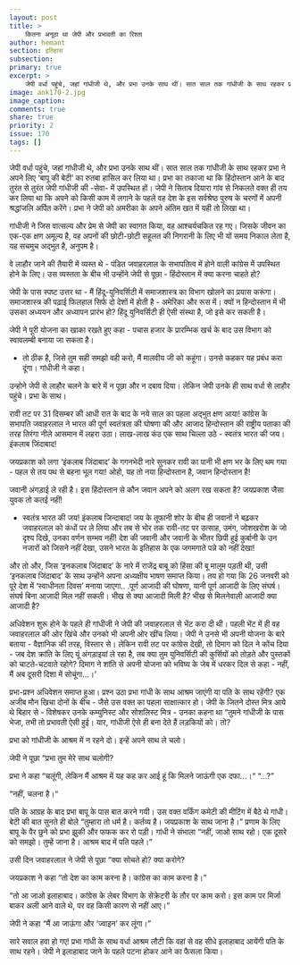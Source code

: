 ```yaml
---
layout: post
title: >
    कितना अनूठा था जेपी और प्रभावती का रिश्ता
author: hemant
section: इतिहास
subsection:
primary: true
excerpt: >
    जेपी वर्धा पहुंचे, जहां गांधीजी थे, और प्रभा उनके साथ थीं। सात साल तक गांधीजी के साथ रहकर प्रभा ने अपने लिए ‘बापू की बेटी’ का रुतबा हासिल कर लिया था। प्रभा का तकाजा था कि हिंदोस्तान आने के बाद तुरंत से तुरंत जेपी गांधीजी की सेवा में उपस्थित हों।
image: ank170-2.jpg
image_caption: 
comments: true
share: true
priority: 2
issue: 170
tags: []
---
```


जेपी वर्धा पहुंचे, जहां गांधीजी थे, और प्रभा उनके साथ थीं। सात साल तक गांधीजी के साथ रहकर प्रभा ने अपने लिए
‘बापू की बेटी’ का रुतबा हासिल कर लिया था। प्रभा का तकाजा था कि हिंदोस्तान आने के बाद तुरंत से तुरंत जेपी
गांधीजी की -सेवा- में उपस्थित हों। जेपी ने सिताब दियारा गांव से निकलते वक्त ही तय कर लिया था कि अपने को किसी
काम में लगाने के पहले वह देश के इस सर्वश्रेष्ठ पुरुष के चरणों में अपनी श्रद्धांजलि अर्पित करेंगे। प्रभा ने जेपी को
अमरीका के अपने अंतिम खत में यही तो लिखा था।

गांधीजी ने जिस वात्सल्य और प्रेम से जेपी का स्वागत किया, वह आश्चर्यचकित रह गए। जिसके जीवन
का एक-एक क्षण अमूल्य है, वह अपनों की छोटी-छोटी सहूलत की निगरानी के लिए भी यों समय
निकाल लेता है, यह सचमुच अद्भुत है, अनुपम है।

वे लाहौर जाने की तैयारी में व्यस्त थे - पंडित जवाहरलाल के सभापतित्व में होने वाली कांग्रेस में
उपस्थित होने के लिए। उस व्यस्तता के बीच भी उन्होंने जेपी से पूछा - हिंदोस्तान में क्या करना
चाहते हो?

जेपी के पास स्पष्ट उत्तर था - मैं हिंदू-युनिवर्सिटी में समाजशास्त्र का विभाग खोलने का प्रयास
करूंगा। समाजशास्त्र की पढ़ाई फिलहाल सिर्फ दो देशों में होती है - अमेरिका और रूस में। क्यों न
हिन्दोस्तान में भी उसका अध्ययन और अध्यापन प्रारंभ हो? हिंदू युनिवर्सिटी ही ऐसी संस्था है, जो इसे
कर सकती है।

जेपी ने पूरी योजना का खाका रखते हुए कहा - पचास हजार के प्रारम्भिक खर्च के बाद उस विभाग को
स्वावलम्बी बनाया जा सकता है।

- तो ठीक है, जिसे तुम सही समझो वही करो, मैं मालवीय जी को कहूंगा। उनसे कहकर यह प्रबंध करा
दूंगा। गांधीजी ने कहा।

उन्होने जेपी से लाहौर चलने के बारे में न पूछा और न दबाव दिया। लेकिन जेपी उनके ही साथ वर्धा से
लाहौर पहुंचे। प्रभा के साथ।

रावी तट पर
31 दिसम्बर की आधी रात के बाद के नये साल का पहला अद्भुत क्षण आया! कांग्रेस के सभापति
जवाहरलाल ने भारत की पूर्ण स्वतंत्रता की घोषणा की और आजाद हिन्दोस्तान की राष्ट्रीय पताका की
तरह तिरंगा नीले आसमान में लहरा उठा। लाख-लाख कंठ एक साथ चिल्ला उठे - स्वतंत्र भारत की जय।
इंकलाब जिंदाबाद!

जयप्रकाश को लगा ‘इंकलाब जिंदाबाद’ के गगनभेदी नारे सुनकर रावी का पानी भी क्षण भर के लिए थम
गया - पहल से तय पथ से बहना भूल गया! ओहो, यह तो नया हिन्दोस्तान है, जवान हिन्दोस्तान है!

जवानी अंगड़ाई ले रही है। इस हिंदोस्तान से कौन जवान अपने को अलग रख सकता है? जयप्रकाश जैसा
युवक तो कतई नहीं!

- स्वतंत्र भारत की जय! इंकलाब जिन्दाबाद! जय के तूफानी शोर के बीच ही जवानों ने बढ़कर जवाहरलाल को
कंधों पर ले लिया और तब से भोर तक रावी-तट पर उत्साह, उमंग, जोशखरोश के जो दृश्य दिखे, उनका
वर्णन सम्भव नहीं! देश की जवानी और जवानी के भीतर छिपी हुई कुर्बानी के उन नजारों को जिसने
नहीं देखा, उसने भारत के इतिहास के एक जगमगाते पन्ने को नहीं देखा!

और तो और, जिस ‘इनकलाब जिंदाबाद’ के नारे में राजेंद्र बाबू को हिंसा की बू मालूम पड़ती थी, उसी
‘इनकलाब जिंदाबाद’ के साथ उन्होंने अपना अध्यक्षीय भाषण समाप्त किया। तय हो गया कि 26 जनवरी
को पूरे देश में ‘स्वाधीनता दिवस’ मनाया जाएगा.. .पूर्ण आजादी की घोषणा, यानी पूर्ण आजादी के लिए
संघर्ष। संघर्ष बिना आजादी मिल नहीं सकती। भीख से क्या आजादी मिली है? भीख से मिलनेवाली
आजादी क्या आजादी है?

अधिवेशन शुरू होने के पहले ही गांधीजी ने जेपी की जवाहरलाल से भेंट करा दी थी। पहली भेंट में ही
वह जवाहरलाल की ओर खिंचे और उनको भी अपनी ओर खींच लिया। जेपी ने उनसे भी अपनी योजना
के बारे बताया - वैज्ञानिक की तरह, विस्तार से। लेकिन रावी तट पर कांग्रेस देखी, तो दिमाग को दिल
ने कोंच दिया - जब देश क्रांति के लिए यूं अंगड़ाइयां ले रहा है, तब क्या तुम युनिवर्सिटी की कुर्सियों
को तोड़ते और पुस्तकों को चाटते-चटवाते रहोगे? दिमाग ने शांति से अपनी योजना को भविष्य के जेब
में धरकर दिल से कहा  - नहीं, मैं अब दूसरी दिशा में सोचूंगा...।’

प्रभा-प्रश्न
अधिवेशन समाप्त हुआ। प्रश्न उठा प्रभा गांधी के साथ आश्रम जाएंगी या पति के साथ रहेंगी? एक
अजीब मौन खिचा दोनों के बीच - जैसे उस वक्त का पहला साक्षात्कार हो। जेपी के जितने दोस्त मित्र
आये थे बिहार से - विशेषकर उनके कम्युनिस्ट और सोशलिस्ट मित्र - उनका कहना था  “तुमने
गांधीजी के पास भेजा, तभी तो प्रभावती ऐसी हुई। यार, गांधीजी ऐसे ही बना देते हैं लड़कियों को।
तो?

प्रभा को गांधीजी के आश्रम में न रहने दो। इन्हें अपने साथ ले चलो।

जेपी ने पूछा “प्रभा तुम मेरे साथ चलोगी?

प्रभा ने कहा “चलूंगी, लेकिन मैं आश्रम में यह कह कर आई हूं कि मिलने जाऊंगी एक दफा...।“
“...?”

“नहीं, चलना है।“

पति के आग्रह के बाद प्रभा बापू के पास बात करने गयी। उस वक्त वर्किंग कमेटी की मीटिंग में बैठे थे
गांधी। बेटी की बात सुनते ही बोले “तुम्हारा तो धर्म है। कर्तव्य है। जयप्रकाश के साथ जाना है।”
प्रणाम के लिए बापू के पैर छुने को प्रभा झुकी और फफक कर रो पड़ी। गांधी ने संभाला “नहीं, जाओ
साथ रहो। एक दूसरे को समझो। तुम्हें जाना है। आश्रम बाद में पति पहले।”

उसी दिन जवाहरलाल ने जेपी से पूछा “क्या सोचते हो? क्या करोगे?

जयप्रकाश ने कहा “तो देश का काम करना है। कांग्रेस का काम करना है।”

“तो आ जाओ इलाहाबाद। कांग्रेस के लेबर विभाग के सेक्रेटरी के तौर पर काम करो। इस काम पर मिर्जा
बाकर अली आने वाले थे, पर वह किसी कारण से नहीं आए।”

जेपी ने कहा “मैं आ जाऊंगा और ‘ज्वाइन’ कर लूंगा।”

सारे सवाल हवा हो गए! प्रभा गांधी के साथ वर्धा आश्रम लौटी कि वहां से वह सीधे इलाहाबाद आयेंगी पति के साथ रहने। जेपी ने इलाहाबाद जाने के पहले पटना होकर आने का फैसला किया।